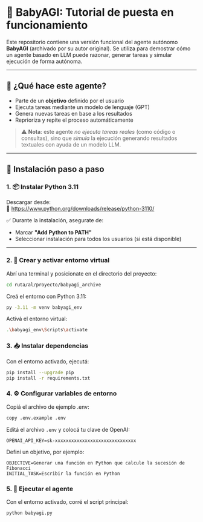 # 🤖 BabyAGI: Tutorial de puesta en funcionamiento

Este repositorio contiene una versión funcional del agente autónomo **BabyAGI** (archivado por su autor original). Se utiliza para demostrar cómo un agente basado en LLM puede razonar, generar tareas y simular ejecución de forma autónoma.

---

## 🧠 ¿Qué hace este agente?

- Parte de un **objetivo** definido por el usuario
- Ejecuta tareas mediante un modelo de lenguaje (GPT)
- Genera nuevas tareas en base a los resultados
- Reprioriza y repite el proceso automáticamente

> ⚠️ **Nota**: este agente *no ejecuta tareas reales* (como código o consultas), sino que *simula* la ejecución generando resultados textuales con ayuda de un modelo LLM.

---

## 🚀 Instalación paso a paso

### 1. 📦 Instalar Python 3.11

Descargar desde:  
🔗 https://www.python.org/downloads/release/python-3110/

✅ Durante la instalación, asegurate de:
- Marcar **"Add Python to PATH"**
- Seleccionar instalación para todos los usuarios (si está disponible)

---

### 2. 🧪 Crear y activar entorno virtual

Abrí una terminal y posicionate en el directorio del proyecto:

```bash
cd ruta/al/proyecto/babyagi_archive
```

Creá el entorno con Python 3.11:
```bash
py -3.11 -m venv babyagi_env
```

Activá el entorno virtual:

```bash
.\babyagi_env\Scripts\activate
```

### 3. 📥 Instalar dependencias

Con el entorno activado, ejecutá:

```bash
pip install --upgrade pip
pip install -r requirements.txt
```

### 4. ⚙️ Configurar variables de entorno

Copiá el archivo de ejemplo .env:

```bash
copy .env.example .env
```

Editá el archivo `.env` y colocá tu clave de OpenAI:

```env
OPENAI_API_KEY=sk-xxxxxxxxxxxxxxxxxxxxxxxxxxxxxx
```

Definí un objetivo, por ejemplo:

```env
OBJECTIVE=Generar una función en Python que calcule la sucesión de Fibonacci
INITIAL_TASK=Escribir la función en Python
```


###  5. 🏁 Ejecutar el agente
Con el entorno activado, corré el script principal:

```bash
python babyagi.py
```


